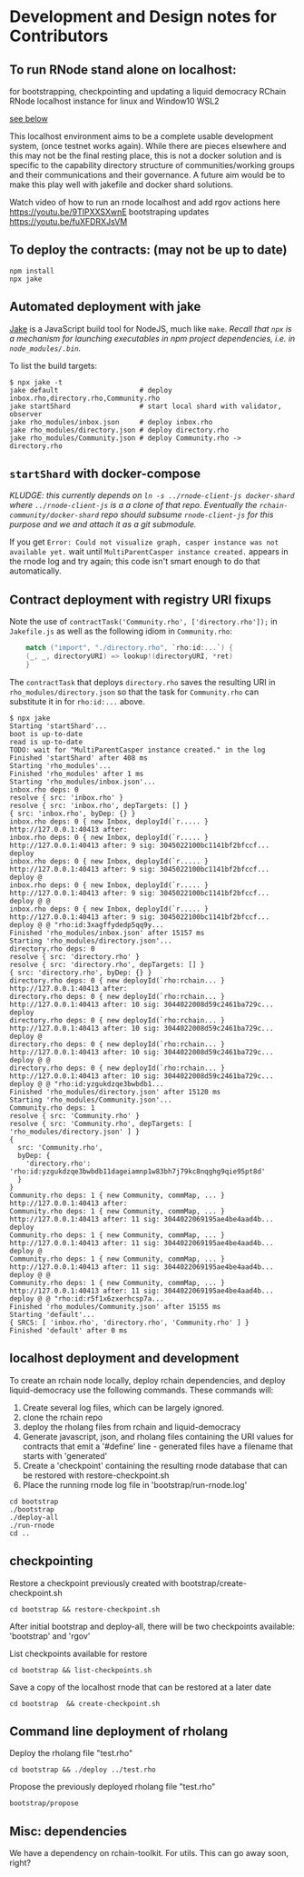 # Development and Design notes for Contributors

## To run RNode stand alone on localhost:
for bootstrapping, checkpointing and updating a liquid democracy RChain RNode localhost instance for linux and Window10 WSL2

[see below](#localhost-deployment-and-development)

This localhost environment aims to be a complete usable development system, (once testnet works again). While there are pieces elsewhere and this may not be the final resting place, this is not a docker solution and is specific to the capability directory structure of communities/working groups and their communications and their governance. A future aim would be to make this play well with jakefile and docker shard solutions.

Watch video of how to run an rnode localhost and add rgov actions here https://youtu.be/9TIPXXSXwnE bootstraping updates https://youtu.be/fuXFDRXJsVM

## To deploy the contracts: (may not be up to date)

```
npm install
npx jake
```

## Automated deployment with jake

[Jake](https://jakejs.com/) is a JavaScript build tool for NodeJS, much like `make`.
_Recall that `npx` is a mechanism for launching executables in npm project dependencies,
i.e. in `node_modules/.bin`._

To list the build targets:

```
$ npx jake -t
jake default                    # deploy inbox.rho,directory.rho,Community.rho
jake startShard                 # start local shard with validator, observer
jake rho_modules/inbox.json     # deploy inbox.rho
jake rho_modules/directory.json # deploy directory.rho
jake rho_modules/Community.json # deploy Community.rho -> directory.rho
```

## `startShard` with docker-compose

_KLUDGE: this currently depends on `ln -s ../rnode-client-js docker-shard`
where `../rnode-client-js` is a a clone of that repo. Eventually
the `rchain-community/docker-shard` repo should subsume `rnode-client-js`
for this purpose and we and attach it as a git submodule._

If you get `Error: Could not visualize graph, casper instance was not available yet.`
wait until `MultiParentCasper instance created.` appears in the rnode log
and try again; this code isn't smart enough to do that automatically.

## Contract deployment with registry URI fixups

Note the use of `contractTask('Community.rho', ['directory.rho']);` in `Jakefile.js`
as well as the following idiom in `Community.rho`:

```scala
    match ("import", "./directory.rho", `rho:id:...`) {
    (_, _, directoryURI) => lookup!(directoryURI, *ret)
    }
```

The `contractTask` that deploys `directory.rho` saves the resulting URI
in `rho_modules/directory.json` so that the task for `Community.rho` can
substitute it in for `rho:id:...` above.

```
$ npx jake
Starting 'startShard'...
boot is up-to-date
read is up-to-date
TODO: wait for "MultiParentCasper instance created." in the log
Finished 'startShard' after 408 ms
Starting 'rho_modules'...
Finished 'rho_modules' after 1 ms
Starting 'rho_modules/inbox.json'...
inbox.rho deps: 0
resolve { src: 'inbox.rho' }
resolve { src: 'inbox.rho', depTargets: [] }
{ src: 'inbox.rho', byDep: {} }
inbox.rho deps: 0 { new Inbox, deployId(`r..... } http://127.0.0.1:40413 after:
inbox.rho deps: 0 { new Inbox, deployId(`r..... } http://127.0.0.1:40413 after: 9 sig: 3045022100bc1141bf2bfccf... deploy
inbox.rho deps: 0 { new Inbox, deployId(`r..... } http://127.0.0.1:40413 after: 9 sig: 3045022100bc1141bf2bfccf... deploy @
inbox.rho deps: 0 { new Inbox, deployId(`r..... } http://127.0.0.1:40413 after: 9 sig: 3045022100bc1141bf2bfccf... deploy @ @
inbox.rho deps: 0 { new Inbox, deployId(`r..... } http://127.0.0.1:40413 after: 9 sig: 3045022100bc1141bf2bfccf... deploy @ @ "rho:id:3xagffydedp5qq9y...
Finished 'rho_modules/inbox.json' after 15157 ms
Starting 'rho_modules/directory.json'...
directory.rho deps: 0
resolve { src: 'directory.rho' }
resolve { src: 'directory.rho', depTargets: [] }
{ src: 'directory.rho', byDep: {} }
directory.rho deps: 0 { new deployId(`rho:rchain... } http://127.0.0.1:40413 after:
directory.rho deps: 0 { new deployId(`rho:rchain... } http://127.0.0.1:40413 after: 10 sig: 3044022008d59c2461ba729c... deploy
directory.rho deps: 0 { new deployId(`rho:rchain... } http://127.0.0.1:40413 after: 10 sig: 3044022008d59c2461ba729c... deploy @
directory.rho deps: 0 { new deployId(`rho:rchain... } http://127.0.0.1:40413 after: 10 sig: 3044022008d59c2461ba729c... deploy @ @
directory.rho deps: 0 { new deployId(`rho:rchain... } http://127.0.0.1:40413 after: 10 sig: 3044022008d59c2461ba729c... deploy @ @ "rho:id:yzgukdzqe3bwbdb1...
Finished 'rho_modules/directory.json' after 15120 ms
Starting 'rho_modules/Community.json'...
Community.rho deps: 1
resolve { src: 'Community.rho' }
resolve { src: 'Community.rho', depTargets: [ 'rho_modules/directory.json' ] }
{
  src: 'Community.rho',
  byDep: {
    'directory.rho': 'rho:id:yzgukdzqe3bwbdb11dageiamnp1w83bh7j79kc8nqghg9qie95pt8d'
  }
}
Community.rho deps: 1 { new Community, commMap, ... } http://127.0.0.1:40413 after:
Community.rho deps: 1 { new Community, commMap, ... } http://127.0.0.1:40413 after: 11 sig: 3044022069195ae4be4aad4b... deploy
Community.rho deps: 1 { new Community, commMap, ... } http://127.0.0.1:40413 after: 11 sig: 3044022069195ae4be4aad4b... deploy @
Community.rho deps: 1 { new Community, commMap, ... } http://127.0.0.1:40413 after: 11 sig: 3044022069195ae4be4aad4b... deploy @ @
Community.rho deps: 1 { new Community, commMap, ... } http://127.0.0.1:40413 after: 11 sig: 3044022069195ae4be4aad4b... deploy @ @ "rho:id:r5f1x6zxerhcsp7a...
Finished 'rho_modules/Community.json' after 15155 ms
Starting 'default'...
{ SRCS: [ 'inbox.rho', 'directory.rho', 'Community.rho' ] }
Finished 'default' after 0 ms
```

## localhost deployment and development
To create an rchain node locally, deploy rchain dependencies, and deploy liquid-democracy use the following commands. These commands will:
  1) Create several log files, which can be largely ignored.
  2) clone the rchain repo
  3) deploy the rholang files from rchain and liquid-democracy
  4) Generate javascript, json, and rholang files containing the URI values for contracts that emit a '#define' line - generated files have a filename that starts with 'generated'
  5) Create a 'checkpoint' containing the resulting rnode database that can be restored with restore-checkpoint.sh
  6) Place the running rnode log file in 'bootstrap/run-rnode.log'

```
cd bootstrap
./bootstrap
./deploy-all
./run-rnode
cd ..
```

## checkpointing
Restore a checkpoint previously created with bootstrap/create-checkpoint.sh
```
cd bootstrap && restore-checkpoint.sh
```

After initial bootstrap and deploy-all, there will be two checkpoints available: 'bootstrap' and 'rgov'

List checkpoints available for restore
```
cd bootstrap && list-checkpoints.sh
```

Save a copy of the localhost rnode that can be restored at a later date
```
cd bootstrap  && create-checkpoint.sh
```

## Command line deployment of rholang
Deploy the rholang file "test.rho"
```
cd bootstrap && ./deploy ../test.rho
```
Propose the previously deployed rholang file "test.rho"
```
bootstrap/propose
```

## Misc: dependencies
We have a dependency on rchain-toolkit. For utils. This can go away soon, right?
